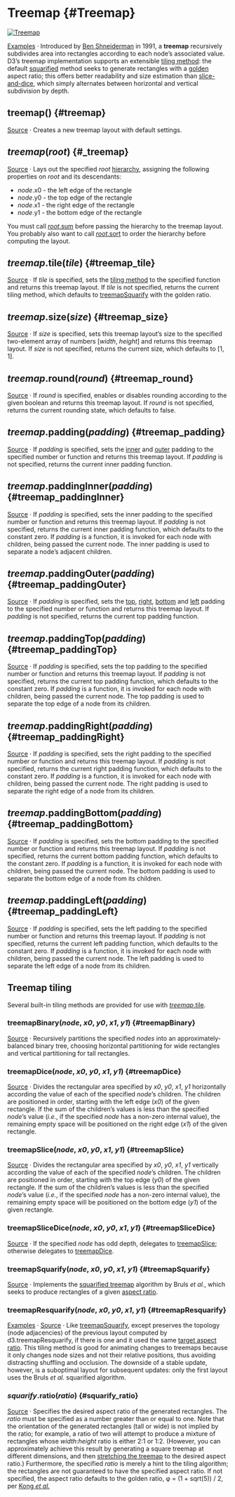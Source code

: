 # Treemap {#Treemap}

[<img alt="Treemap" src="https://raw.githubusercontent.com/d3/d3-hierarchy/main/img/treemap.png">](https://observablehq.com/@d3/treemap)

[Examples](https://observablehq.com/@d3/treemap/2?intent=fork) · Introduced by [Ben Shneiderman](http://www.cs.umd.edu/hcil/treemap-history/) in 1991, a **treemap** recursively subdivides area into rectangles according to each node’s associated value. D3’s treemap implementation supports an extensible [tiling method](#treemap_tile): the default [squarified](#treemapSquarify) method seeks to generate rectangles with a [golden](https://en.wikipedia.org/wiki/Golden_ratio) aspect ratio; this offers better readability and size estimation than [slice-and-dice](#treemapSliceDice), which simply alternates between horizontal and vertical subdivision by depth.

## treemap() {#treemap}

[Source](https://github.com/d3/d3-hierarchy/blob/main/src/treemap/index.js) · Creates a new treemap layout with default settings.

## *treemap*(*root*) {#_treemap}

[Source](https://github.com/d3/d3-hierarchy/blob/main/src/treemap/index.js) · Lays out the specified *root* [hierarchy](./hierarchy.md), assigning the following properties on *root* and its descendants:

* *node*.x0 - the left edge of the rectangle
* *node*.y0 - the top edge of the rectangle
* *node*.x1 - the right edge of the rectangle
* *node*.y1 - the bottom edge of the rectangle

You must call [*root*.sum](./hierarchy.md#node_sum) before passing the hierarchy to the treemap layout. You probably also want to call [*root*.sort](./hierarchy.md#node_sort) to order the hierarchy before computing the layout.

## *treemap*.tile(*tile*) {#treemap_tile}

[Source](https://github.com/d3/d3-hierarchy/blob/main/src/treemap/index.js) · If *tile* is specified, sets the [tiling method](#treemap-tiling) to the specified function and returns this treemap layout. If *tile* is not specified, returns the current tiling method, which defaults to [treemapSquarify](#treemapSquarify) with the golden ratio.

## *treemap*.size(*size*) {#treemap_size}

[Source](https://github.com/d3/d3-hierarchy/blob/main/src/treemap/index.js) · If *size* is specified, sets this treemap layout’s size to the specified two-element array of numbers [*width*, *height*] and returns this treemap layout. If *size* is not specified, returns the current size, which defaults to [1, 1].

## *treemap*.round(*round*) {#treemap_round}

[Source](https://github.com/d3/d3-hierarchy/blob/main/src/treemap/index.js) · If *round* is specified, enables or disables rounding according to the given boolean and returns this treemap layout. If *round* is not specified, returns the current rounding state, which defaults to false.

## *treemap*.padding(*padding*) {#treemap_padding}

[Source](https://github.com/d3/d3-hierarchy/blob/main/src/treemap/index.js) · If *padding* is specified, sets the [inner](#treemap_paddingInner) and [outer](#treemap_paddingOuter) padding to the specified number or function and returns this treemap layout. If *padding* is not specified, returns the current inner padding function.

## *treemap*.paddingInner(*padding*) {#treemap_paddingInner}

[Source](https://github.com/d3/d3-hierarchy/blob/main/src/treemap/index.js) · If *padding* is specified, sets the inner padding to the specified number or function and returns this treemap layout. If *padding* is not specified, returns the current inner padding function, which defaults to the constant zero. If *padding* is a function, it is invoked for each node with children, being passed the current node. The inner padding is used to separate a node’s adjacent children.

## *treemap*.paddingOuter(*padding*) {#treemap_paddingOuter}

[Source](https://github.com/d3/d3-hierarchy/blob/main/src/treemap/index.js) · If *padding* is specified, sets the [top](#treemap_paddingTop), [right](#treemap_paddingRight), [bottom](#treemap_paddingBottom) and [left](#treemap_paddingLeft) padding to the specified number or function and returns this treemap layout. If *padding* is not specified, returns the current top padding function.

## *treemap*.paddingTop(*padding*) {#treemap_paddingTop}

[Source](https://github.com/d3/d3-hierarchy/blob/main/src/treemap/index.js) · If *padding* is specified, sets the top padding to the specified number or function and returns this treemap layout. If *padding* is not specified, returns the current top padding function, which defaults to the constant zero. If *padding* is a function, it is invoked for each node with children, being passed the current node. The top padding is used to separate the top edge of a node from its children.

## *treemap*.paddingRight(*padding*) {#treemap_paddingRight}

[Source](https://github.com/d3/d3-hierarchy/blob/main/src/treemap/index.js) · If *padding* is specified, sets the right padding to the specified number or function and returns this treemap layout. If *padding* is not specified, returns the current right padding function, which defaults to the constant zero. If *padding* is a function, it is invoked for each node with children, being passed the current node. The right padding is used to separate the right edge of a node from its children.

## *treemap*.paddingBottom(*padding*) {#treemap_paddingBottom}

[Source](https://github.com/d3/d3-hierarchy/blob/main/src/treemap/index.js) · If *padding* is specified, sets the bottom padding to the specified number or function and returns this treemap layout. If *padding* is not specified, returns the current bottom padding function, which defaults to the constant zero. If *padding* is a function, it is invoked for each node with children, being passed the current node. The bottom padding is used to separate the bottom edge of a node from its children.

## *treemap*.paddingLeft(*padding*) {#treemap_paddingLeft}

[Source](https://github.com/d3/d3-hierarchy/blob/main/src/treemap/index.js) · If *padding* is specified, sets the left padding to the specified number or function and returns this treemap layout. If *padding* is not specified, returns the current left padding function, which defaults to the constant zero. If *padding* is a function, it is invoked for each node with children, being passed the current node. The left padding is used to separate the left edge of a node from its children.

## Treemap tiling

Several built-in tiling methods are provided for use with [*treemap*.tile](#treemap_tile).

### treemapBinary(*node*, *x0*, *y0*, *x1*, *y1*) {#treemapBinary}

[Source](https://github.com/d3/d3-hierarchy/blob/main/src/treemap/binary.js) · Recursively partitions the specified *nodes* into an approximately-balanced binary tree, choosing horizontal partitioning for wide rectangles and vertical partitioning for tall rectangles.

### treemapDice(*node*, *x0*, *y0*, *x1*, *y1*) {#treemapDice}

[Source](https://github.com/d3/d3-hierarchy/blob/main/src/treemap/dice.js) · Divides the rectangular area specified by *x0*, *y0*, *x1*, *y1* horizontally according the value of each of the specified *node*’s children. The children are positioned in order, starting with the left edge (*x0*) of the given rectangle. If the sum of the children’s values is less than the specified *node*’s value (*i.e.*, if the specified *node* has a non-zero internal value), the remaining empty space will be positioned on the right edge (*x1*) of the given rectangle.

### treemapSlice(*node*, *x0*, *y0*, *x1*, *y1*) {#treemapSlice}

[Source](https://github.com/d3/d3-hierarchy/blob/main/src/treemap/slice.js) · Divides the rectangular area specified by *x0*, *y0*, *x1*, *y1* vertically according the value of each of the specified *node*’s children. The children are positioned in order, starting with the top edge (*y0*) of the given rectangle. If the sum of the children’s values is less than the specified *node*’s value (*i.e.*, if the specified *node* has a non-zero internal value), the remaining empty space will be positioned on the bottom edge (*y1*) of the given rectangle.

### treemapSliceDice(*node*, *x0*, *y0*, *x1*, *y1*) {#treemapSliceDice}

[Source](https://github.com/d3/d3-hierarchy/blob/main/src/treemap/sliceDice.js) · If the specified *node* has odd depth, delegates to [treemapSlice](#treemapSlice); otherwise delegates to [treemapDice](#treemapDice).

### treemapSquarify(*node*, *x0*, *y0*, *x1*, *y1*) {#treemapSquarify}

[Source](https://github.com/d3/d3-hierarchy/blob/main/src/treemap/squarify.js) · Implements the [squarified treemap](https://www.win.tue.nl/~vanwijk/stm.pdf) algorithm by Bruls *et al.*, which seeks to produce rectangles of a given [aspect ratio](#squarify_ratio).

### treemapResquarify(*node*, *x0*, *y0*, *x1*, *y1*) {#treemapResquarify}

[Examples](https://observablehq.com/@d3/animated-treemap) · [Source](https://github.com/d3/d3-hierarchy/blob/main/src/treemap/resquarify.js) · Like [treemapSquarify](#treemapSquarify), except preserves the topology (node adjacencies) of the previous layout computed by d3.treemapResquarify, if there is one and it used the same [target aspect ratio](#squarify_ratio). This tiling method is good for animating changes to treemaps because it only changes node sizes and not their relative positions, thus avoiding distracting shuffling and occlusion. The downside of a stable update, however, is a suboptimal layout for subsequent updates: only the first layout uses the Bruls *et al.* squarified algorithm.

### *squarify*.ratio(*ratio*) {#squarify_ratio}

[Source](https://github.com/d3/d3-hierarchy/blob/main/src/treemap/squarify.js) · Specifies the desired aspect ratio of the generated rectangles. The *ratio* must be specified as a number greater than or equal to one. Note that the orientation of the generated rectangles (tall or wide) is not implied by the ratio; for example, a ratio of two will attempt to produce a mixture of rectangles whose *width*:*height* ratio is either 2:1 or 1:2. (However, you can approximately achieve this result by generating a square treemap at different dimensions, and then [stretching the treemap](https://observablehq.com/@d3/stretched-treemap) to the desired aspect ratio.) Furthermore, the specified *ratio* is merely a hint to the tiling algorithm; the rectangles are not guaranteed to have the specified aspect ratio. If not specified, the aspect ratio defaults to the golden ratio, φ = (1 + sqrt(5)) / 2, per [Kong *et al.*](http://vis.stanford.edu/papers/perception-treemaps)
